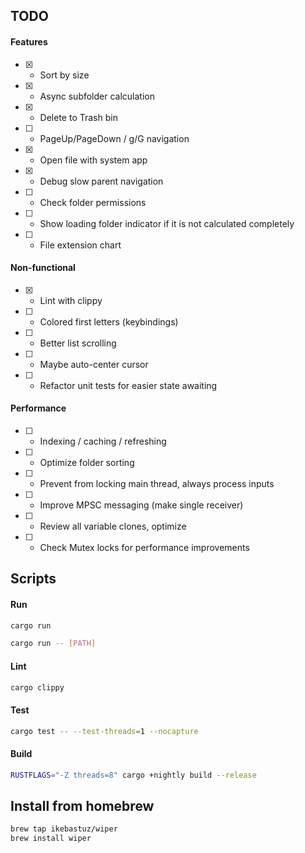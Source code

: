 ## TODO

#### Features
- [x] - Sort by size
- [x] - Async subfolder calculation
- [x] - Delete to Trash bin
- [ ] - PageUp/PageDown / g/G navigation
- [x] - Open file with system app
- [x] - Debug slow parent navigation
- [ ] - Check folder permissions
- [ ] - Show loading folder indicator if it is not calculated completely
- [ ] - File extension chart


#### Non-functional
- [x] - Lint with clippy
- [ ] - Colored first letters (keybindings)
- [ ] - Better list scrolling
- [ ] - Maybe auto-center cursor
- [ ] - Refactor unit tests for easier state awaiting

#### Performance
- [ ] - Indexing / caching / refreshing
- [ ] - Optimize folder sorting
- [ ] - Prevent from locking main thread, always process inputs
- [ ] - Improve MPSC messaging (make single receiver)
- [ ] - Review all variable clones, optimize
- [ ] - Check Mutex locks for performance improvements

## Scripts
#### Run
```bash
cargo run
```
```bash
cargo run -- [PATH]
```
#### Lint
```bash
cargo clippy
```
#### Test
```bash
cargo test -- --test-threads=1 --nocapture
```
#### Build
```bash
RUSTFLAGS="-Z threads=8" cargo +nightly build --release
```

## Install from homebrew
```bash
brew tap ikebastuz/wiper
brew install wiper
```
